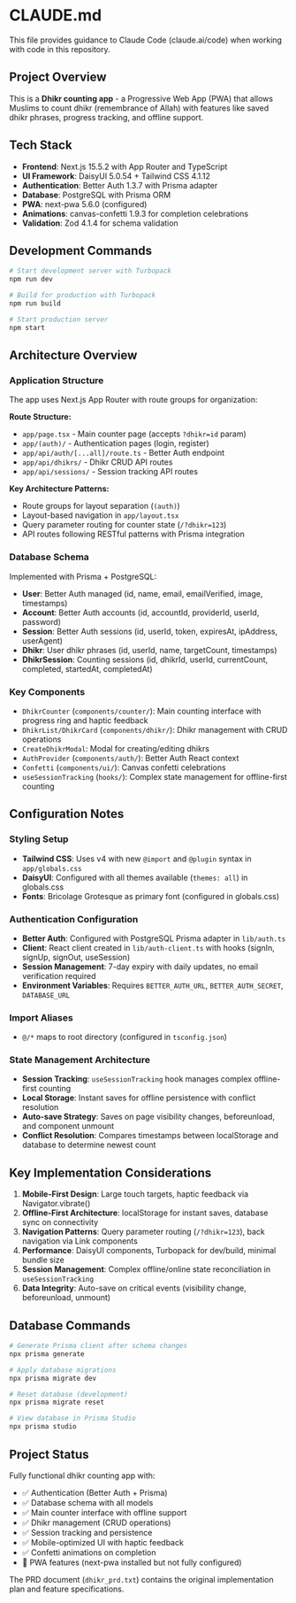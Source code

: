 # CLAUDE.md

This file provides guidance to Claude Code (claude.ai/code) when working with code in this repository.

## Project Overview

This is a **Dhikr counting app** - a Progressive Web App (PWA) that allows Muslims to count dhikr (remembrance of Allah) with features like saved dhikr phrases, progress tracking, and offline support.

## Tech Stack

- **Frontend**: Next.js 15.5.2 with App Router and TypeScript
- **UI Framework**: DaisyUI 5.0.54 + Tailwind CSS 4.1.12
- **Authentication**: Better Auth 1.3.7 with Prisma adapter
- **Database**: PostgreSQL with Prisma ORM
- **PWA**: next-pwa 5.6.0 (configured)
- **Animations**: canvas-confetti 1.9.3 for completion celebrations
- **Validation**: Zod 4.1.4 for schema validation

## Development Commands

```bash
# Start development server with Turbopack
npm run dev

# Build for production with Turbopack
npm run build

# Start production server
npm start
```

## Architecture Overview

### Application Structure
The app uses Next.js App Router with route groups for organization:

**Route Structure:**
- `app/page.tsx` - Main counter page (accepts `?dhikr=id` param)
- `app/(auth)/` - Authentication pages (login, register)
- `app/api/auth/[...all]/route.ts` - Better Auth endpoint
- `app/api/dhikrs/` - Dhikr CRUD API routes
- `app/api/sessions/` - Session tracking API routes

**Key Architecture Patterns:**
- Route groups for layout separation (`(auth)`)
- Layout-based navigation in `app/layout.tsx`
- Query parameter routing for counter state (`/?dhikr=123`)
- API routes following RESTful patterns with Prisma integration

### Database Schema
Implemented with Prisma + PostgreSQL:
- **User**: Better Auth managed (id, name, email, emailVerified, image, timestamps)
- **Account**: Better Auth accounts (id, accountId, providerId, userId, password)
- **Session**: Better Auth sessions (id, userId, token, expiresAt, ipAddress, userAgent)
- **Dhikr**: User dhikr phrases (id, userId, name, targetCount, timestamps)
- **DhikrSession**: Counting sessions (id, dhikrId, userId, currentCount, completed, startedAt, completedAt)

### Key Components
- `DhikrCounter` (`components/counter/`): Main counting interface with progress ring and haptic feedback
- `DhikrList/DhikrCard` (`components/dhikr/`): Dhikr management with CRUD operations
- `CreateDhikrModal`: Modal for creating/editing dhikrs
- `AuthProvider` (`components/auth/`): Better Auth React context
- `Confetti` (`components/ui/`): Canvas confetti celebrations
- `useSessionTracking` (`hooks/`): Complex state management for offline-first counting

## Configuration Notes

### Styling Setup
- **Tailwind CSS**: Uses v4 with new `@import` and `@plugin` syntax in `app/globals.css`
- **DaisyUI**: Configured with all themes available (`themes: all`) in globals.css
- **Fonts**: Bricolage Grotesque as primary font (configured in globals.css)

### Authentication Configuration
- **Better Auth**: Configured with PostgreSQL Prisma adapter in `lib/auth.ts`
- **Client**: React client created in `lib/auth-client.ts` with hooks (signIn, signUp, signOut, useSession)
- **Session Management**: 7-day expiry with daily updates, no email verification required
- **Environment Variables**: Requires `BETTER_AUTH_URL`, `BETTER_AUTH_SECRET`, `DATABASE_URL`

### Import Aliases
- `@/*` maps to root directory (configured in `tsconfig.json`)

### State Management Architecture
- **Session Tracking**: `useSessionTracking` hook manages complex offline-first counting
- **Local Storage**: Instant saves for offline persistence with conflict resolution
- **Auto-save Strategy**: Saves on page visibility changes, beforeunload, and component unmount
- **Conflict Resolution**: Compares timestamps between localStorage and database to determine newest count

## Key Implementation Considerations

1. **Mobile-First Design**: Large touch targets, haptic feedback via Navigator.vibrate()
2. **Offline-First Architecture**: localStorage for instant saves, database sync on connectivity
3. **Navigation Patterns**: Query parameter routing (`/?dhikr=123`), back navigation via Link components
4. **Performance**: DaisyUI components, Turbopack for dev/build, minimal bundle size
5. **Session Management**: Complex offline/online state reconciliation in `useSessionTracking`
6. **Data Integrity**: Auto-save on critical events (visibility change, beforeunload, unmount)

## Database Commands

```bash
# Generate Prisma client after schema changes
npx prisma generate

# Apply database migrations
npx prisma migrate dev

# Reset database (development)
npx prisma migrate reset

# View database in Prisma Studio
npx prisma studio
```

## Project Status

Fully functional dhikr counting app with:
- ✅ Authentication (Better Auth + Prisma)
- ✅ Database schema with all models
- ✅ Main counter interface with offline support
- ✅ Dhikr management (CRUD operations)
- ✅ Session tracking and persistence
- ✅ Mobile-optimized UI with haptic feedback
- ✅ Confetti animations on completion
- 🔄 PWA features (next-pwa installed but not fully configured)

The PRD document (`dhikr_prd.txt`) contains the original implementation plan and feature specifications.